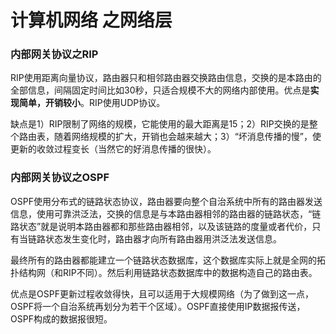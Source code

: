 # 计算机网络 之网络层

### 内部网关协议之RIP

RIP使用距离向量协议，路由器只和相邻路由器交换路由信息，交换的是本路由的全部信息，间隔固定时间比如30秒，只适合规模不大的网络内部使用。优点是**实现简单，开销较小**。RIP使用UDP协议。

缺点是1）RIP限制了网络的规模，它能使用的最大距离是15；2）RIP交换的是整个路由表，随着网络规模的扩大，开销也会越来越大；3）“坏消息传播的慢”，使更新的收敛过程变长（当然它的好消息传播的很快）。

### 内部网关协议之OSPF

OSPF使用分布式的链路状态协议，路由器要向整个自治系统中所有的路由器发送信息，使用可靠洪泛法，交换的信息是与本路由器相邻的路由器的链路状态，“链路状态”就是说明本路由器都和那些路由器相邻，以及该链路的度量或者代价，只有当链路状态发生变化时，路由器才向所有路由器用洪泛法发送信息。

最终所有的路由器都能建立一个链路状态数据库，这个数据库实际上就是全网的拓扑结构网（和RIP不同）。然后利用链路状态数据库中的数据构造自己的路由表。

优点是OSPF更新过程收敛得快，且可以适用于大规模网络（为了做到这一点，OSPF将一个自治系统再划分为若干个区域）。OSPF直接使用IP数据报传送，OSPF构成的数据报很短。

